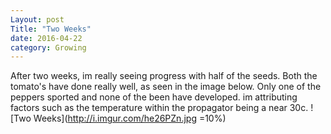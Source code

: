 ```yaml
---
Layout: post
Title: "Two Weeks"
date: 2016-04-22
category: Growing
---
```


After two weeks, im really seeing progress with half of the seeds.
Both the tomato's have done really well, as seen in the image below. Only one of the peppers sported and none of the been have developed.
im attributing factors such as the temperature within the propagator being a near 30c. 
![Two Weeks](http://i.imgur.com/he26PZn.jpg =10%)
